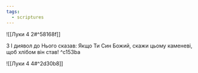 ```yaml
---
tags:
  - scriptures
---
```


![[Луки 4 2#^58168f]]

3 І диявол до Нього сказав: Якщо Ти Син Божий, скажи цьому каменеві, щоб хлібом він став! ^c153ba

![[Луки 4 4#^2d30b8]]